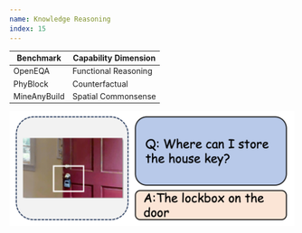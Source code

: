 ```yaml
---
name: Knowledge Reasoning
index: 15
---
```


<div class="row">
<div class="col-8">

| **Benchmark** | **Capability Dimension** |
| ------------- | ------------------------ |
| OpenEQA       | Functional Reasoning     |
| PhyBlock      | Counterfactual           |
| MineAnyBuild  | Spatial Commonsense      |

</div>

<div class="col-4">

![alt text](knowledgereasoning.png)

</div>

</div>
